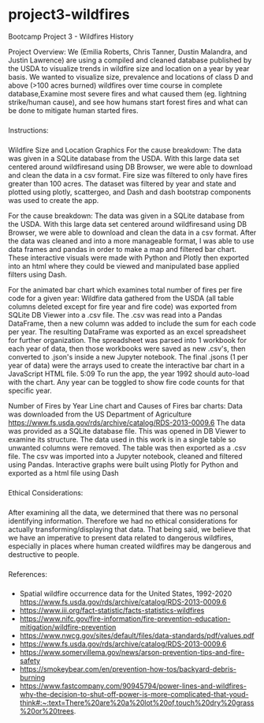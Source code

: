# project3-wildfires
Bootcamp Project 3 - Wildfires History

Project Overview:
We (Emilia Roberts, Chris Tanner, Dustin Malandra, and Justin Lawrence) are using a compiled and cleaned database published by the USDA to visualize trends in wildfire size and location on a year by year basis. We wanted to visualize size, prevalence and locations of class D and above (>100 acres burned) wildfires over time course in complete database,Examine most severe fires and what caused them (eg. lightning strike/human cause), and see how humans start forest fires and what can be done to mitigate human started fires.



###
Instructions:
###

Wildfire Size and Location Graphics
For the cause breakdown: The data was given in a SQLite database from the USDA. With this large data set centered around wildfiresand using DB Browser, we were able to download and clean the data in a csv format. Fire size was filtered to only have fires greater than 100 acres. The dataset was filtered by year and state and plotted using plotly, scattergeo, and Dash and dash bootstrap components was used to create the app.

For the cause breakdown: The data was given in a SQLite database from the USDA. With this large data set centered around wildfiresand using DB Browser, we were able to download and clean the data in a csv format. 
After the data was cleaned and into a more manageable format, I was able to use data frames and pandas in order to make a map and filtered bar chart. These interactive visuals were made with Python and Plotly then exported into an html where they could be viewed and manipulated base applied filters using Dash. 

For the animated bar chart which examines total number of fires per fire code for a given year:
Wildfire data gathered from the USDA (all table columns deleted except for fire year and fire code) was exported from SQLite DB Viewer into a .csv file.  The .csv was read into a Pandas DataFrame, then a new column was added to include the sum for each code per year.  The resulting DataFrame was exported as an excel spreadsheet for further organization.  The spreadsheet was parsed into 1 workbook for each year of data, then those workbooks were saved as new .csv's, then converted to .json's inside a new Jupyter notebook.  The final .jsons (1 per year of data) were the arrays used to create the interactive bar chart in a JavaScript HTML file.
5:09
To run the app, the year 1992 should auto-load with the chart.  Any year can be toggled to show fire code counts for that specific year.

Number of Fires by Year Line chart and Causes of Fires bar charts:
Data was downloaded from the US Department of Agriculture
https://www.fs.usda.gov/rds/archive/catalog/RDS-2013-0009.6
The data was provided as a SQLite database file. This was opened in DB Viewer to examine its structure. The data used in this work is in a single table so unwanted columns were removed. The table was then exported as a .csv file.
The csv was imported into a Jupyter notebook, cleaned and filtered using Pandas. Interactive graphs were built using Plotly for Python and exported as a html file using Dash



###
Ethical Considerations:
###

After examining all the data, we determined that there was no personal identifying information. Therefore we had no ethical considerations for actually transforming/displaying that data. That being said, we believe that we have an imperative to present data related to dangerous wildfires, especially in places where human created wildfires may be dangerous and destructive to people.




###
References:
###

- Spatial wildfire occurrence data for the United States, 1992-2020 https://www.fs.usda.gov/rds/archive/catalog/RDS-2013-0009.6
- https://www.iii.org/fact-statistic/facts-statistics-wildfires
- https://www.nifc.gov/fire-information/fire-prevention-education-mitigation/wildfire-prevention
- https://www.nwcg.gov/sites/default/files/data-standards/pdf/values.pdf
- https://www.fs.usda.gov/rds/archive/catalog/RDS-2013-0009.6
- https://www.somervillema.gov/news/arson-prevention-tips-and-fire-safety 
- https://smokeybear.com/en/prevention-how-tos/backyard-debris-burning 
- https://www.fastcompany.com/90945794/power-lines-and-wildfires-why-the-decision-to-shut-off-power-is-more-complicated-that-youd-think#:~:text=There%20are%20a%20lot%20of,touch%20dry%20grass%20or%20trees.  
